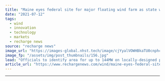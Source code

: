 ```yaml
---
title: "Maine eyes federal site for major floating wind farm as state waters turbine ban confirmed"
date: "2021-07-12"
tags: 
  - wind
  - innovation
  - technology
  - markets
  - recharge news
source: "recharge news"
image_url: "https://images-global.nhst.tech/image/cjYyalVOWHBkaTU0cnphcFR4K0tTZW5PNFpKUHc2TWNZMmpuYzdXYjdRcz0=/nhst/binary/4b20a89bca938c10e3820321df3fbeaf"
image_fp: "/assets/img/post_thumbnails/156.jpg"
lead: "Officials to identify area for up to 144MW on locally-designed platform for BOEM application but no development nearer to shore"
article_url: "https://www.rechargenews.com/wind/maine-eyes-federal-site-for-major-floating-wind-farm-as-state-waters-turbine-ban-confirmed/2-1-1038522"
---
```


---
